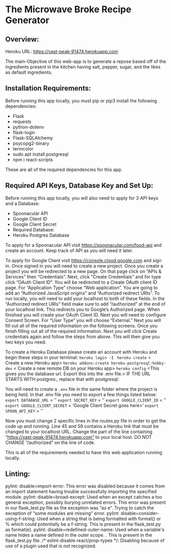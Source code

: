 # The Microwave Broke Recipe Generator

## Overview:
Heroku URL: https://vast-peak-91474.herokuapp.com

The main-Objective of this web-app is to generate a repose based off of the ingredients present in the kitchen having salt, pepper, sugar, and the likes as default ingredients. 

## Installation Requirements:
Before running this app locally, you must pip or pip3 install the following dependencies:

* Flask
* requests
* python-dotenv
* flask-login
* Flask-SQLAlchemy
* psycopg2-binary
* termcolor
* sudo apt install postgresql
* npm i react-scripts

These are all of the required dependencies for this app. 

## Required API Keys, Database Key and Set Up:
Before running this app locally, you will also need to apply for 3 API keys and a Database:

* Spoonacular API
* Google Client ID
* Google Client Secret
* Required Database:
* Heroku Postgres Database

To apply for a Spoonacular API visit https://spoonacular.com/food-api and create an account. Keep track of API as you will need it later. 

To apply for Google Client visit https://console.cloud.google.com and sign in. 
Once signed in you will need to create a new project. Once you create a project you will be redirected to a new page. On that page click on “APIs & Services” then “Credentials”. Next, click “Create Credentials” and for type click “OAuth Client ID”. You will be redirected to a Create OAuth client ID page. For “Application Type” choose “Web application”. You are going to add an “Authorized JavaScript origins” and “Authorized redirect URIs”. To run locally, you will need to add your localhost to both of these fields. In the “Authorized redirect URIs” field make sure to add “/authorized” at the end of your localhost link. This redirects you to Google’s Authorized page. When finished you will create your OAuth Client ID. Next you will need to configure Consent Screen. For “User Type” you will choose “External.” Next you will fill out all of the required information on the following screens. Once you finish filling out all of the required information. Next you will click Create credentials again and follow the steps from above. This will then give you two keys you need. 


To create a Heroku Database please create an account with Heroku and begin these steps in your terminal:
`heroku login -I ` <This logs you into your heroku account>
`heroku create` < Create a new Heroku app>
`heroku addons:create heroku-postgresql:hobby-dev` < Create a new remote DB on your Heroku app>
`heroku config` <This gives you the database url. Export this into the .env file.>
IF THE URL STARTS WITH postgres:, replace that with postgresql:

  
You will need to create a `.env` file in the same folder where the project is being held. In that .env file you need to export a few things listed below:
`export DATABASE_URL` = ‘<Heroku Database URL goes here>’
`export SECRET_KEY` = ‘<Any key you want goes here>’
`export GOOGLE_CLIENT_ID` = ‘<Google Client ID goes here>’
`export GOOGLE_CLIENT_SECRET` = ‘Google Client Secret goes here>’
`export SPOON_API_KEY` = '<Spoonacular API Key goes here>'

Now you must change 2 specific lines in the routes.py file in order to get the code up and running. Line 45 and 59 contains a Heroku link that must be changed to your localhost URL. Change the part of the line containing “https://vast-peak-91474.herokuapp.com” to your local host. DO NOT CHANGE “/authorized” on the line of code. 

This is all of the requirements needed to have this web application running locally. 


## Linting:
pylint: disable=import-error: This error was disabled because it comes from an import statement having trouble successfully importing the specified module. 
pylint: disable=broad-except: Used when an except catches a too general exception, possibly burying unrelated errors. This error was present in our flask_test.py file as the exception was “as e”. Trying to catch the exception of “some modules are missing” error. 
pylint: disable=consider-using-f-string: Used when a string that is being formatted with format() or % which could potentially be a f-string. This is present in the flask_test.py as format(e).
pylint: disable=redefined-outer-name:  Used when a variable's name hides a name defined in the outer scope. . This is present in the flask_test.py file.
/* eslint-disable react/prop-types */: Disabling because of use of a plugin used that is not recognized. 
  
  
  
